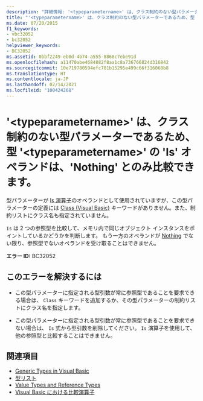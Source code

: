 ```yaml
---
description: "詳細情報: '<typeparametername>' は、クラス制約のない型パラメーターであるため、型 '<typeparametername>' の 'Is' オペランドは、'Nothing' とのみ比較できます"
title: "'<typeparametername>' は、クラス制約のない型パラメーターであるため、型 '<typeparametername>' の 'Is' オペランドは、'Nothing' とのみ比較できます。"
ms.date: 07/20/2015
f1_keywords:
- vbc32052
- bc32052
helpviewer_keywords:
- BC32052
ms.assetid: 0bbf2249-eb0d-4b74-a555-8868c7ebe91d
ms.openlocfilehash: a11470abe4684882f8aa1c8a736766824d316842
ms.sourcegitcommit: 10e719780594efc781b15295e499c66f316068b8
ms.translationtype: HT
ms.contentlocale: ja-JP
ms.lasthandoff: 02/14/2021
ms.locfileid: "100424268"
---
```

# <a name="is-operand-of-type-typeparametername-can-be-compared-only-to-nothing-because-typeparametername-is-a-type-parameter-with-no-class-constraint"></a>'\<typeparametername>' は、クラス制約のない型パラメーターであるため、型 '\<typeparametername>' の 'Is' オペランドは、'Nothing' とのみ比較できます。

型パラメーターが [Is 演算子](../language-reference/operators/is-operator.md)のオペランドとして使用されていますが、この型パラメーターの定義には [Class (Visual Basic)](../language-reference/statements/class-statement.md) キーワードがありません。また、制約リストにクラス名も指定されていません。  
  
 `Is` は 2 つの参照型を比較して、メモリ内で同じオブジェクト インスタンスをポイントしているかどうかを判断します。 もう一方のオペランドが [Nothing](../language-reference/nothing.md) でない限り、参照型でないオペランドを受け取ることはできません。  
  
 **エラー ID:** BC32052  
  
## <a name="to-correct-this-error"></a>このエラーを解決するには  
  
- この型パラメーターに指定される型引数が常に参照型であることを要求できる場合は、 `Class` キーワードを追加するか、その型パラメーターの制約リストにクラス名を指定します。  
  
- この型パラメーターに指定される型引数が常に参照型であることを要求できない場合は、 `Is` 式から型引数を削除してください。 `Is` 演算子を使用して、他の参照型と比較することはできません。  
  
## <a name="see-also"></a>関連項目

- [Generic Types in Visual Basic](../programming-guide/language-features/data-types/generic-types.md)
- [型リスト](../language-reference/statements/type-list.md)
- [Value Types and Reference Types](../programming-guide/language-features/data-types/value-types-and-reference-types.md)
- [Visual Basic における比較演算子](../programming-guide/language-features/operators-and-expressions/comparison-operators.md)
